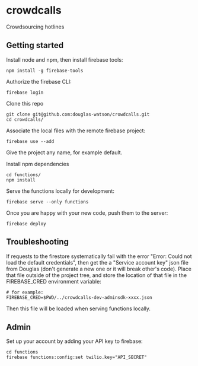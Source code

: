 # crowdcalls
Crowdsourcing hotlines


## Getting started

Install node and npm, then install firebase tools:

    npm install -g firebase-tools

Authorize the firebase CLI:

    firebase login

Clone this repo

    git clone git@github.com:douglas-watson/crowdcalls.git
    cd crowdcalls/

Associate the local files with the remote firebase project:

    firebase use --add

Give the project any name, for example default.

Install npm dependencies

    cd functions/
    npm install

Serve the functions locally for development:

    firebase serve --only functions

Once you are happy with your new code, push them to the server:

    firebase deploy

## Troubleshooting

If requests to the firestore systematically fail with the error "Error: Could
not load the default credentials", then get the a "Service account key" json
file from Douglas (don't generate a new one or it will break other's code). Place that file outside of the project tree, and store the location of that file in the FIREBASE_CRED environment variable:

    # for example:
    FIREBASE_CRED=$PWD/../crowdcalls-dev-adminsdk-xxxx.json

Then this file will be loaded when serving functions locally.


## Admin

Set up your account by adding your API key to firebase:

```
cd functions
firebase functions:config:set twilio.key="API_SECRET"
```
